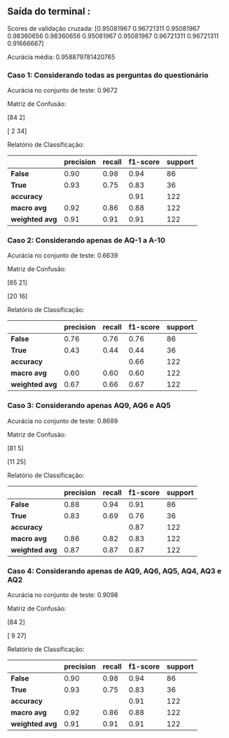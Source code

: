 ## Saída do terminal :
Scores de validação cruzada: [0.95081967 0.96721311 0.95081967 0.98360656 0.98360656 0.95081967 0.95081967 0.96721311 0.96721311 0.91666667]

Acurácia média: 0.958879781420765

### Caso 1: Considerando todas as perguntas do questionário

Acurácia no conjunto de teste: 0.9672

Matriz de Confusão:

[84  2]

[ 2 34]

Relatório de Classificação:

|              | precision | recall | f1-score | support |
|--------------|-----------|--------|----------|---------|
| **False**    | 0.90      | 0.98   | 0.94     | 86      |
| **True**     | 0.93      | 0.75   | 0.83     | 36      |
| **accuracy** |           |        | 0.91     | 122     |
| **macro avg**| 0.92      | 0.86   | 0.88     | 122     |
| **weighted avg** | 0.91   | 0.91   | 0.91     | 122     |

### Caso 2: Considerando apenas de AQ-1 a A-10

Acurácia no conjunto de teste: 0.6639

Matriz de Confusão:

[65 21]

[20 16]


Relatório de Classificação:


|              | precision | recall | f1-score | support |
|--------------|-----------|--------|----------|---------|
| **False**    | 0.76      | 0.76   | 0.76     | 86      |
| **True**     | 0.43      | 0.44   | 0.44     | 36      |
| **accuracy** |           |        | 0.66     | 122     |
| **macro avg**| 0.60      | 0.60   | 0.60     | 122     |
| **weighted avg** | 0.67   | 0.66   | 0.67     | 122     |

### Caso 3: Considerando apenas AQ9, AQ6 e AQ5
Acurácia no conjunto de teste: 0.8689

Matriz de Confusão:

[81  5]

[11 25]

Relatório de Classificação:


|              | precision | recall | f1-score | support |
|--------------|-----------|--------|----------|---------|
| **False**    | 0.88      | 0.94   | 0.91     | 86      |
| **True**     | 0.83      | 0.69   | 0.76     | 36      |
| **accuracy** |           |        | 0.87     | 122     |
| **macro avg**| 0.86      | 0.82   | 0.83     | 122     |
| **weighted avg** | 0.87   | 0.87   | 0.87     | 122     |


### Caso 4: Considerando apenas de AQ9, AQ6, AQ5, AQ4, AQ3 e AQ2
Acurácia no conjunto de teste: 0.9098

Matriz de Confusão:

[84  2]

[ 9 27]

Relatório de Classificação:


|              | precision | recall | f1-score | support |
|--------------|-----------|--------|----------|---------|
| **False**    | 0.90      | 0.98   | 0.94     | 86      |
| **True**     | 0.93      | 0.75   | 0.83     | 36      |
| **accuracy** |           |        | 0.91     | 122     |
| **macro avg**| 0.92      | 0.86   | 0.88     | 122     |
| **weighted avg** | 0.91   | 0.91   | 0.91     | 122     |



